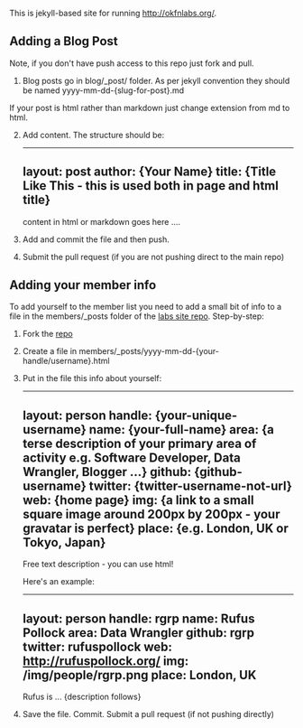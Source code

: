 This is jekyll-based site for running http://okfnlabs.org/.

## Adding a Blog Post

Note, if you don't have push access to this repo just fork and pull.

1. Blog posts go in blog/_post/ folder. As per jekyll convention they should be named yyyy-mm-dd-{slug-for-post}.md

If your post is html rather than markdown just change extension from md to html.

2. Add content. The structure should be:

      ---
      layout: post
      author: {Your Name}
      title: {Title Like This - this is used both in page and html title}
      ---

      content in html or markdown goes here ....

3. Add and commit the file and then push.

4. Submit the pull request (if you are not pushing direct to the main repo)


## Adding your member info

To add yourself to the member list you need to add a small bit of info to a file in the members/_posts folder of the [labs site repo][repo]. Step-by-step:

[repo]: https://github.com/okfn/okfn.github.com

1. Fork the [repo][]

2. Create a file in members/_posts/yyyy-mm-dd-{your-handle/username}.html

3. Put in the file this info about yourself:

      ---
      layout: person
      handle: {your-unique-username}
      name: {your-full-name}
      area: {a terse description of your primary area of activity e.g. Software Developer, Data Wrangler, Blogger ...}
      github: {github-username}
      twitter: {twitter-username-not-url}
      web: {home page}
      img: {a link to a small square image around 200px by 200px - your gravatar is perfect}
      place: {e.g. London, UK or Tokyo, Japan}
      ---

      Free text description - you can use html!

   Here's an example:

      ---
      layout: person
      handle: rgrp
      name: Rufus Pollock
      area: Data Wrangler
      github: rgrp
      twitter: rufuspollock
      web: http://rufuspollock.org/
      img: /img/people/rgrp.png
      place: London, UK
      ---

      Rufus is ... {description follows}

4. Save the file. Commit. Submit a pull request (if not pushing directly)

